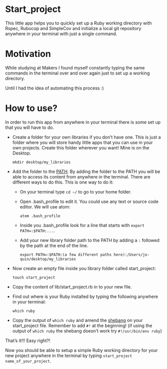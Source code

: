 # Start_project

This little app helps you to quickly set up a Ruby working directory with Rspec, Rubocop and SimpleCov and initialize a local git repository anywhere in your terminal with just a single command.


# Motivation

While studying at Makers I found myself constantly typing the same commands in the terminal over and over again just to set up a working directory.  

Until I had the idea of automating this process :)


# How to use?

In order to run this app from anywhere in your terminal there is some set up that you will have to do.  
* Create a folder for your own libraries if you don’t have one. This is just a folder where you will store handy little apps that you can use in your own projects. Create this folder wherever you want! Mine is on the Desktop.  

   ```mkdir desktop/my_libraries```

* Add the folder to the [PATH](http://osxdaily.com/2014/08/14/add-new-path-to-path-command-line/). By adding the folder to the PATH you will be able to access its content from anywhere in the terminal. There are different ways to do this. This is one way to do it:  
  * On your terminal type `cd ~/` to go to your home folder.  

  * Open .bash_profile to edit it. You could use any text or source code editor. We will use atom:  

     ```atom .bash_profile```  

  * Inside you .bash_profile look for a line that starts with `export PATH=:$PATH:...`.  

  * Add your new library folder path to the PATH by adding a `:` followed by the path at the end of the line.  

     ```export PATH=:$PATH:(a few different paths here):/Users/jo-quin/desktop/my_libraries```  

* Now create an empty file inside you library folder called start_project:  

   ```touch start_project```  

* Copy the content of lib/start_project.rb in to your new file.  

* Find out where is your Ruby installed by typing the following anywhere in your terminal:  

  ```which ruby```  

* Copy the output of ```which ruby``` and amend the [shebang](https://bash.cyberciti.biz/guide/Shebang) on your start_project file. Remember to add ``#!`` at the beginning! (if using the output of `which ruby` the shebang doesn't work try `#!/usr/bin/env ruby`) 

That’s it!!! Easy right?!   

Now you should be able to setup a simple Ruby working directory for your new project anywhere in the terminal by typing `start_project name_of_your_project`.
